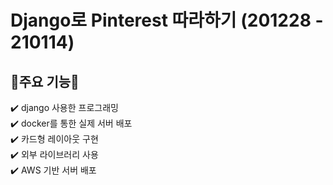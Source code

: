 # Django로 Pinterest 따라하기 (201228 - 210114)


## **📌주요 기능📌**
:heavy_check_mark: django 사용한 프로그래밍<br>
:heavy_check_mark: docker를 통한 실제 서버 배포<br>
:heavy_check_mark: 카드형 레이아웃 구현<br>
:heavy_check_mark: 외부 라이브러리 사용<br>
:heavy_check_mark: AWS 기반 서버 배포<br>

